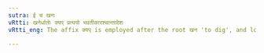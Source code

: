```yaml
---
sutra: ई च खनः
vRtti: खनेर्धातोः क्यप् प्रत्ययो भवतीकारश्चान्तादेशः
vRtti_eng: The affix क्यप् is employed after the root खन 'to dig', and long ई is substituted for the final of the root.

---
```

